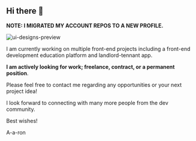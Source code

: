 ## Hi there 👋

**NOTE: I MIGRATED MY ACCOUNT REPOS TO A NEW PROFILE.**

![ui-designs-preview](https://github.com/user-attachments/assets/a5171131-7493-485a-83c6-826b73208cc2)

I am currently working on multiple front-end projects including a front-end development education platform and landlord-tennant app.

**I am actively looking for work; freelance, contract, or a permanent position**.

Please feel free to contact me regarding any opportunities or your next project idea!

I look forward to connecting with many more people from the dev community.

Best wishes!

A-a-ron
